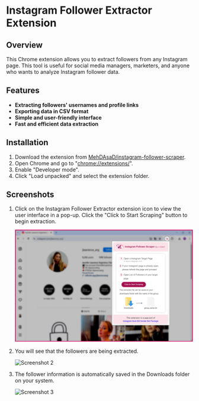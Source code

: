 # Instagram Follower Extractor Extension


## Overview

This Chrome extension allows you to extract followers from any Instagram page. This tool is useful for social media managers, marketers, and anyone who wants to analyze Instagram follower data.


## Features
*   **Extracting followers' usernames and profile links**
*   **Exporting data in CSV format**
*   **Simple and user-friendly interface**
*   **Fast and efficient data extraction**


## Installation
1. Download the extension from [MehDAsaD/instagram-follower-scraper](https://github.com/MehDAsaD/instagram-follower-scraper/tree/main).
2. Open Chrome and go to "[chrome://extensions/](https://chrome://extensions/)".
3. Enable "Developer mode".
4. Click "Load unpacked" and select the extension folder.


## Screenshots
1. Click on the Instagram Follower Extractor extension icon to view the user interface in a pop-up. Click the "Click to Start Scraping" button to begin extraction.

   ![Screenshot 1](screenshot/extension-1.png)

2. You will see that the followers are being extracted.

   ![Screenshot 2](screenshot/extension–2.png)

3. The follower information is automatically saved in the Downloads folder on your system.

   ![Screenshot 3](screenshot/extension–3.png)






